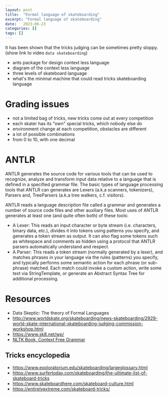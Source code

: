 ```yaml
---
layout: post
title:  "Formal language of skateboarding"
excerpt: "Formal language of skateboarding"
date:   2023-06-23
categories: []
tags: []
---
```


It has been shown that the tricks judging can be sometimes pretty sloppy. (show link to video `data skateboarding`)

* ants package for design context less language
* diagram of the context less language
* three levels of skateboard language
* what's the minimal machine that could read tricks skateboarding language


# Grading issues
* not a limited bag of tricks, new tricks come out at every competition
* each skater has its "own" special tricks, which nobody else do
* environment change at each competition, obstacles are different
* a lot of possible combinations
* from 0 to 10, with one decimal

# ANTLR
ANTLR generates the source code for various tools that can be used to recognize, analyze and transform input data relative to a language that is defined in a specified grammar file. The basic types of language processing tools that ANTLR can generates are Lexers (a.k.a scanners, tokenizers), Parsers and, TreeParsers (a.k.a tree walkers, c.f. visitors).

ANTLR reads a language description file called a grammar and generates a number of source code files and other auxiliary files. Most uses of ANTLR generates at least one (and quite often both) of these tools:

* A Lexer: This reads an input character or byte stream (i.e. characters, binary data, etc.), divides it into tokens using patterns you specify, and generates a token stream as output. It can also flag some tokens such as whitespace and comments as hidden using a protocol that ANTLR parsers automatically understand and respect.
* A Parser: This reads a token stream (normally generated by a lexer), and matches phrases in your language via the rules (patterns) you specify, and typically performs some semantic action for each phrase (or sub-phrase) matched. Each match could invoke a custom action, write some text via StringTemplate, or generate an Abstract Syntax Tree for additional processing.


# Resources
* Data Skeptic: The theory of Formal Languages
* http://www.worldskate.org/skateboarding/news-skateboarding/2929-world-skate-international-skateboarding-judging-commission-workshop.html
* https://www.sk8.net/wp/
* [NLTK Book, Context Free Grammar](https://www.nltk.org/book/ch08.html)

## Tricks encyclopedia
* https://www.exploratorium.edu/skateboarding/largeglossary.html
* https://www.surfertoday.com/skateboarding/the-ultimate-list-of-skateboard-tricks
* https://www.skateboardhere.com/skateboard-culture.html
* https://entirelyextreme.com/skateboard-tricks/